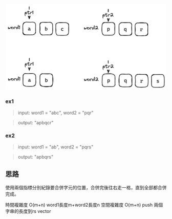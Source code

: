 
![image](./image/img.png)

### ex1

> input: word1 = "abc", word2 = "pqr"

> output: "apbqcr"

### ex2

> input: word1 = "ab", word2 = "pqrs"

> output: "apbqrs"

## 思路
使用兩個指標分別紀錄要合併字元的位置，合併完後往右走一格，直到全部都合併完成。

時間複雜度 O(m+n) word1長度m+word2長度n
空間複雜度 O(m+n) push 兩個字串的長度到rs vector